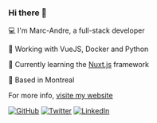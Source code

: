 
### Hi there 👋

💻 I'm Marc-Andre, a full-stack developer

👔 Working with VueJS, Docker and Python

🌱 Currently learning the [Nuxt.js](https://nuxtjs.org/) framework

🍁 Based in Montreal 

For more info, [visite my website](https://the224.info/) 


[![GitHub](https://img.shields.io/badge/GitHub-%40marc--x--andre-239a3b.svg)](https://github.com/marc-x-andre)
[![Twitter](https://img.shields.io/badge/Twitter-%40marc__x__andre-58a1f2.svg)](https://twitter.com/marc_x_andre)
[![LinkedIn](https://img.shields.io/badge/Linked-in-0c66c3.svg)](https://www.linkedin.com/in/marc-x-andre/)
